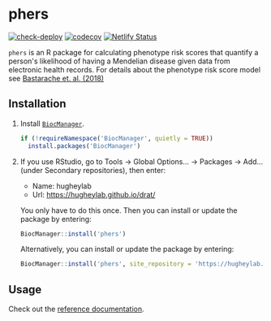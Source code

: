 # phers

[![check-deploy](https://github.com/hugheylab/phers/workflows/check-deploy/badge.svg)](https://github.com/hugheylab/phers/actions)
[![codecov](https://codecov.io/gh/hugheylab/phers/branch/main/graph/badge.svg)](https://codecov.io/gh/hugheylab/phers)
[![Netlify Status](https://api.netlify.com/api/v1/badges/353450f6-2feb-49ac-8aa1-35ebbf40e378/deploy-status)](https://app.netlify.com/sites/strong-centaur-770dd1/deploys)

`phers` is an R package for calculating phenotype risk scores that quantify a person's likelihood of having a Mendelian disease given data from electronic health records. For details about the phenotype risk score model see [Bastarache et. al. (2018)](https://pubmed.ncbi.nlm.nih.gov/29590070/)

## Installation

1. Install [`BiocManager`](https://cran.r-project.org/package=BiocManager).

    ```r
    if (!requireNamespace('BiocManager', quietly = TRUE))
      install.packages('BiocManager')
    ```

1. If you use RStudio, go to Tools → Global Options... → Packages → Add... (under Secondary repositories), then enter:

    - Name: hugheylab
    - Url: https://hugheylab.github.io/drat/

    You only have to do this once. Then you can install or update the package by entering:

    ```r
    BiocManager::install('phers')
    ```

    Alternatively, you can install or update the package by entering:

    ```r
    BiocManager::install('phers', site_repository = 'https://hugheylab.github.io/drat/')
    ```

## Usage

Check out the [reference documentation](https://phers.hugheylab.org/reference/index.html).
